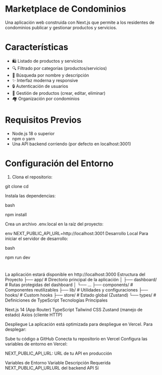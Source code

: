 # Marketplace de Condominios

Una aplicación web construida con Next.js que permite a los residentes de condominios publicar y gestionar productos y servicios.

# Características

- 🛍️ Listado de productos y servicios
- 🔍 Filtrado por categorías (productos/servicios)
- 🔎 Búsqueda por nombre y descripción
- ✨ Interfaz moderna y responsive
- 🔒 Autenticación de usuarios
- 📱 Gestión de productos (crear, editar, eliminar)
- 🏘️ Organización por condominios

# Requisitos Previos

- Node.js 18 o superior
- npm o yarn
- Una API backend corriendo (por defecto en localhost:3001)

# Configuración del Entorno

1. Clona el repositorio:

git clone <tu-repositorio>
cd <nombre-del-proyecto>

Instala las dependencias:

bash

npm install

Crea un archivo .env.local en la raíz del proyecto:

env
NEXT_PUBLIC_API_URL=http://localhost:3001
Desarrollo Local
Para iniciar el servidor de desarrollo:

bash

npm run dev


# 
La aplicación estará disponible en http://localhost:3000
Estructura del Proyecto
├── app/                  # Directorio principal de la aplicación
│   ├── dashboard/       # Rutas protegidas del dashboard
│   └── ...
├── components/          # Componentes reutilizables
├── lib/                 # Utilidades y configuraciones
├── hooks/              # Custom hooks
├── store/              # Estado global (Zustand)
└── types/              # Definiciones de TypeScript
Tecnologías Principales

Next.js 14 (App Router)
TypeScript
Tailwind CSS
Zustand (manejo de estado)
Axios (cliente HTTP)

Despliegue
La aplicación está optimizada para despliegue en Vercel. Para desplegar:

Sube tu código a GitHub
Conecta tu repositorio en Vercel
Configura las variables de entorno en Vercel:

NEXT_PUBLIC_API_URL: URL de tu API en producción



Variables de Entorno
Variable                           Descripción              Requerida
NEXT_PUBLIC_API_URLURL del backend    API                      Sí